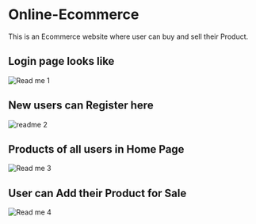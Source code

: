 # Online-Ecommerce
This is an Ecommerce website  where user can buy and sell their Product.
## Login page looks like
![Read me 1](https://user-images.githubusercontent.com/86403090/132653159-e70d1874-86d4-4eb3-a4f7-8f5d9877d379.PNG)
## New users can Register here
![readme 2](https://user-images.githubusercontent.com/86403090/132653631-4851a38b-7e3d-40b5-97a4-45dcd4ef5190.PNG)
## Products of all users in Home Page
![Read me 3](https://user-images.githubusercontent.com/86403090/132653933-e137e799-4ebd-4c79-a9e5-44ae946c8af5.PNG)
## User can Add their Product for Sale
![Read me 4](https://user-images.githubusercontent.com/86403090/132654049-d3e6313e-9923-43ee-8318-58dc95b4070c.PNG)
